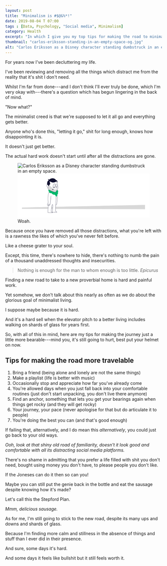 ```yaml
---
layout: post
title: "Minimalism is #$@&%*!"
date: 2019-08-04 T 07:00
tags : [Data, Psychology, "Social media", Minimalism]
category: Health
excerpt: "In which I give you my top tips for making the road to minimalist living more bearable."
thumbnail: "carlos-eriksson-standing-in-an-empty-space-og.jpg"
alt: "Carlos Eriksson as a Disney character standing dumbstruck in an empty space."
---
```

For years now I've been decluttering my life.

I've been reviewing and removing all the things which distract me from the reality that it's shit I don't need.

Whilst I'm far from done---and I don't think I'll ever truly be done, which I'm very okay with---there's a question which has begun lingering in the back of mind.

"Now what?"

The minimalist creed is that we're supposed to let it all go and everything gets better.

Anyone who's done this, "letting it go," shit for long enough, knows how disappointing it is.

It doesn't just get better.

The actual hard work doesn't start until after all the distractions are gone.

<figure>
  <img class="js-lazy-load" data-original="/assets/posts/2019/august/minimalism-is-bullshit/carlos-eriksson-standing-in-an-empty-space.png" alt="Carlos Eriksson as a Disney character standing dumbstruck in an empty space.">
  <noscript>
    <img src="/assets/posts/2019/august/minimalism-is-bullshit/carlos-eriksson-standing-in-an-empty-space.png" alt="Carlos Eriksson as a Disney character standing dumbstruck in an empty space.">
  </noscript>
  <figcaption>Woah.</figcaption>
</figure>

Because once you have removed all those distractions, what you're left with is a rawness the likes of which you've never felt before.

Like a cheese grater to your soul.

Except, this time, there's nowhere to hide, there's nothing to numb the pain of a thousand unaddressed thoughts and insecurities.

> Nothing is enough for the man to whom enough is too little. <cite>Epicurus</cite>

Finding a new road to take to a new proverbial home is hard and painful work.

Yet somehow, we don't talk about this nearly as often as we do about the glorious goal of minimalist living.

I suppose maybe because it is hard.

And it's a hard sell when the elevator pitch to a better living includes walking on shards of glass for years first.

So, with all of this in mind, here are my tips for making the journey just a little more bearable---mind you, it's still going to hurt, best put your helmet on now.

## Tips for making the road more travelable

1. Bring a friend (being alone and lonely are not the same things)
2. Make a playlist (life is better with music)
3. Occasionally stop and appreciate how far you've already come
1. You're allowed days when you just fall back into your comfortable routines (just don't start unpacking, you don't live there anymore)
2. Find an anchor, something that lets you get your bearings again when things get rocky (and they will get rocky)
3. Your journey, your pace (never apologise for that but do articulate it to people)
4. You're doing the best you can (and that's good enough)

If failing that, alternatively, and I do mean this *alternatively*, you could just go back to your old ways.

*Ooh, look at that shiny old road of familiarity, doesn't it look good and comfortable with all its distracting social media platforms.*

There's no shame in admitting that you prefer a life filled with shit you don't need, bought using money you don't have, to please people you don't like.

If the Joneses can do it then so can you!

Maybe you can still put the genie back in the bottle and eat the sausage despite knowing how it's made?

Let's call this the Stepford Plan.

*Mmm, delicious sausage.*

As for me, I'm still going to stick to the new road, despite its many ups and downs and shards of glass.

Because I'm finding more calm and stillness in the absence of things and stuff than I ever did in their presence.

And sure, some days it's hard.
 
And some days it feels like bullshit but it still feels worth it.
